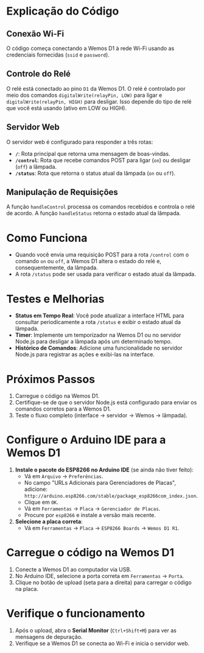 # Explicação do Código

## Conexão Wi-Fi
O código começa conectando a Wemos D1 à rede Wi-Fi usando as credenciais fornecidas (`ssid` e `password`).

## Controle do Relé
O relé está conectado ao pino `D1` da Wemos D1. O relé é controlado por meio dos comandos `digitalWrite(relayPin, LOW)` para ligar e `digitalWrite(relayPin, HIGH)` para desligar. Isso depende do tipo de relé que você está usando (ativo em LOW ou HIGH).

## Servidor Web
O servidor web é configurado para responder a três rotas:

- **`/`**: Rota principal que retorna uma mensagem de boas-vindas.
- **`/control`**: Rota que recebe comandos POST para ligar (`on`) ou desligar (`off`) a lâmpada.
- **`/status`**: Rota que retorna o status atual da lâmpada (`on` ou `off`).

## Manipulação de Requisições
A função `handleControl` processa os comandos recebidos e controla o relé de acordo. A função `handleStatus` retorna o estado atual da lâmpada.

# Como Funciona
- Quando você envia uma requisição POST para a rota `/control` com o comando `on` ou `off`, a Wemos D1 altera o estado do relé e, consequentemente, da lâmpada.
- A rota `/status` pode ser usada para verificar o estado atual da lâmpada.

# Testes e Melhorias
- **Status em Tempo Real**: Você pode atualizar a interface HTML para consultar periodicamente a rota `/status` e exibir o estado atual da lâmpada.
- **Timer**: Implemente um temporizador na Wemos D1 ou no servidor Node.js para desligar a lâmpada após um determinado tempo.
- **Histórico de Comandos**: Adicione uma funcionalidade no servidor Node.js para registrar as ações e exibi-las na interface.

# Próximos Passos
1. Carregue o código na Wemos D1.
2. Certifique-se de que o servidor Node.js está configurado para enviar os comandos corretos para a Wemos D1.
3. Teste o fluxo completo (interface → servidor → Wemos → lâmpada).

# Configure o Arduino IDE para a Wemos D1
1. **Instale o pacote do ESP8266 no Arduino IDE** (se ainda não tiver feito):
   - Vá em `Arquivo` → `Preferências`.
   - No campo "URLs Adicionais para Gerenciadores de Placas", adicione: `http://arduino.esp8266.com/stable/package_esp8266com_index.json`.
   - Clique em `OK`.
   - Vá em `Ferramentas` → `Placa` → `Gerenciador de Placas`.
   - Procure por `esp8266` e instale a versão mais recente.
2. **Selecione a placa correta**:
   - Vá em `Ferramentas` → `Placa` → `ESP8266 Boards` → `Wemos D1 R1`.

# Carregue o código na Wemos D1
1. Conecte a Wemos D1 ao computador via USB.
2. No Arduino IDE, selecione a porta correta em `Ferramentas` → `Porta`.
3. Clique no botão de upload (seta para a direita) para carregar o código na placa.

# Verifique o funcionamento
1. Após o upload, abra o **Serial Monitor** (`Ctrl+Shift+M`) para ver as mensagens de depuração.
2. Verifique se a Wemos D1 se conecta ao Wi-Fi e inicia o servidor web.